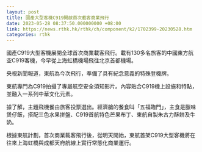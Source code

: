 ```yaml
---
layout: post
title: 國產大型客機C919開啟首次載客商業飛行
date: 2023-05-28 08:37:50.000000000 +08:00
link: https://news.rthk.hk/rthk/ch/component/k2/1702399-20230528.htm
categories: rthk
---
```


國產C919大型客機展開全球首次商業載客飛行。載有130多名旅客的中國東方航空C919客機，今早從上海虹橋機場飛往北京首都機場。

央視新聞報道，東航為今次飛行，準備了具有紀念意義的特殊登機牌。

東航專門為C919拍攝了專屬航空安全須知影片。內容貼合C919機上設施和特點，並融入一系列中華文化元素。

據了解，主題飛機餐由旅客投票選出。經濟艙的餐食叫「五福臨門」，主食是臘味煲仔飯，搭配三色水果拼盤、C919首航特色芒果布丁、東航自製朱古力酥餅及牛奶。

根據東航計劃，首次商業載客飛行後，從明天開始，東航首架C919大型客機將在往來上海虹橋與成都天府航線上實行常態化商業運行。
